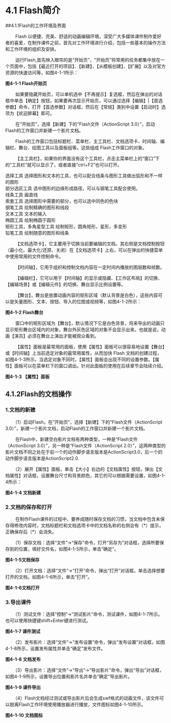 # 4.1 Flash简介

##4.1.1Flash的工作环境及界面

&nbsp;&nbsp;&nbsp;&nbsp;&nbsp;&nbsp;&nbsp;&nbsp;Flash 以便捷、完美、舒适的动画编辑环境，深受广大多媒体课件制作爱好者的喜爱，在制作课件之前，首先对工作环境进行介绍，包括一些基本的操作方法和工作环境的组织及安排。

&nbsp;&nbsp;&nbsp;&nbsp;&nbsp;&nbsp;&nbsp;&nbsp;运行Flash,首先映入眼帘的是“开始页”，“开始页”将常用的任务都集中放在一个页面中，包括【最近打开的项目】、【新建】、【从模板创建】、【扩展】以及对官方资源的快速访问等，如图4-1-1所示：

**图4-1-1  Flash开始页**

&nbsp;&nbsp;&nbsp;&nbsp;&nbsp;&nbsp;&nbsp;&nbsp;如果要隐藏开始页，可以单机选中【不再提示】复选框，然后在弹出的对话框中单击【确定】按钮，如果要再次显示开始页，可以通过选择【编辑】\|【首选参数】命令，打开【首选参数】对话框，然后在【常规】类别中设置【启动时】选项为【欢迎屏幕】即可。

&nbsp;&nbsp;&nbsp;&nbsp;&nbsp;&nbsp;&nbsp;&nbsp;在“开始页”，选择【新建】下的“Flash文件（ActionScript 3.0）”，启动Flash的工作窗口并新建一个影片文档。

&nbsp;&nbsp;&nbsp;&nbsp;&nbsp;&nbsp;&nbsp;&nbsp;Flash的工作窗口包括标题栏、菜单栏、主工具栏、文档选项卡、时间轴、编辑栏、舞台、绘图工具以及面板组等。这些组成 Flash工作窗口的对象。

&nbsp;&nbsp;&nbsp;&nbsp;&nbsp;&nbsp;&nbsp;&nbsp;【主工具栏】，如果你的界面没有这个工具栏，点击主菜单栏上的“窗口”下的“工具栏”就可以显示了，或者直接“ctrl+F2”也可以打开。

选择工具    选择图形和文本的工具，也可以配合线条与图形工具做出弧形和不一样的图形  
部分选区工具    选中图形的边缘形成路径，可以与钢笔工具配合使用。  
线条工具    画直线  
索套工具    选择图形中需要的部分，也可以选中同色的色块  
钢笔工具    绘制精确的图形和线段  
文本工具    文本的输入  
椭圆工具    绘制椭圆于圆形  
矩形工具，多角星型工具    绘制矩形，圆角矩形，星形，多变形  
铅笔工具    绘制随意的图形和线条

&nbsp;&nbsp;&nbsp;&nbsp;&nbsp;&nbsp;&nbsp;&nbsp;【文档选项卡】，它主要用于切换当前要编辑的文档，其右侧是文档控制按钮（最小化、最大化/还原、关闭）在【文档选项卡】上右，可以在弹出的快捷菜单中使用常用的文件控制命令。

&nbsp;&nbsp;&nbsp;&nbsp;&nbsp;&nbsp;&nbsp;&nbsp;【时间轴】，它用于组织和控制文档内容在一定时间内播放的图层数和帧数。

&nbsp;&nbsp;&nbsp;&nbsp;&nbsp;&nbsp;&nbsp;&nbsp;【编辑栏】，它可以用于【时间轴】的显示或隐藏、【工作区布局】的切换、【编辑场景】或【编辑元件】的切换、舞台显示比例设置等。

&nbsp;&nbsp;&nbsp;&nbsp;&nbsp;&nbsp;&nbsp;&nbsp;【舞台】，舞台是放置动画内容的矩形区域（默认背景是白色），这些内容可以是矢量图形、文本、按钮、导入的位图或视频等，如图4-1-2所示：

**图4-1-2 Flash舞台**

&nbsp;&nbsp;&nbsp;&nbsp;&nbsp;&nbsp;&nbsp;&nbsp;窗口中的矩形区域为【舞台】，默认情况下它是白色背景，将来导出的动画只显示矩形舞台区域内的对象，舞台外灰色区域的对象不会显示出来。也就是说，动画【演员】必须在舞台上演出才能被观众看到。  

&nbsp;&nbsp;&nbsp;&nbsp;&nbsp;&nbsp;&nbsp;&nbsp;【属性】面板是最常用的面板，使用【属性】面板可以很容易地设置【舞台】或【时间轴】上当前选定对象的最常用属性，从而加快 Flash 文档的创建过程，如图4-1-3所示。当选定对象不同时，【属性】面板会出现不同的设置参数。【属性】面板可以在菜单栏下的窗口调出。针对此面板的使用在后续章节会陆续介绍。

**图4-1-3 【属性】面板**

## 4.1.2Flash的文档操作

### 1.文档的新建

&nbsp;&nbsp;&nbsp;&nbsp;&nbsp;&nbsp;（1）启动Flash，在“开始页”，选择【新建】下的“Flash文件（ActionScript 3.0）”，新建一个影片文档，启动Flash的工作窗口并新建一个影片文档。

&nbsp;&nbsp;&nbsp;&nbsp;&nbsp;&nbsp;&nbsp;&nbsp;在Flash中，新建空白影片文档有两种类型，一种是“Flash文件（ActionScript 3.0）”，另一种是“Flash文件（ActionScript 2.0）”，这两种类型的影片文档不同之处在于前一个的动作脚步语言版本是ActionScript3.0，后一个的动作脚步语言版本是ActionScript2.0.

&nbsp;&nbsp;&nbsp;&nbsp;&nbsp;&nbsp;（2）展开【属性】面板，单击【大小】右边的【文档属性】按钮，弹出【文档属性】对话框，设置舞台尺寸和背景颜色，其它的可以根据需要设置，如图4-1-4所示：

**图4-1-4 文档新建**

### 2.文档的保存和打开

&nbsp;&nbsp;&nbsp;&nbsp;&nbsp;&nbsp;&nbsp;&nbsp;在制作Flash课件的过程中，要养成随时保存文档的习惯，当文档中包含未保存得修改内容时，文档标题栏和文档选项卡中的文档名称的右侧会有（\*）提示，正确保存后（\*）会消失。

&nbsp;&nbsp;&nbsp;&nbsp;&nbsp;&nbsp;（1）保存文档：选择“文件”→“保存”命令，打开“另存为”对话框，选择所要保存到的位置，填好文件名，如图4-1-5所示，单击“确定”。

**图4-1-5文档保存**

&nbsp;&nbsp;&nbsp;&nbsp;&nbsp;&nbsp;（2）打开文档：选择“文件”→“打开”命令，弹出“打开”对话框，单击选择想要打开的文档，如图4-1-6所示，单击“打开”。

**图4-1-6文档打开**

### 3.导出课件

&nbsp;&nbsp;&nbsp;&nbsp;&nbsp;&nbsp;（1）测试文件：选择“控制”→“测试影片”命令，测试课件，如图4-1-7所示。也可以使用快捷键shift+Enter键进行测试。

**图4-1-7 课件测试**

&nbsp;&nbsp;&nbsp;&nbsp;&nbsp;&nbsp;（2）发布影片：选择“文件”→“发布设置”命令，弹出“发布设置”对话框，如图4-1-8所示，设置发布属性并单击“确定”发布文件。

**图4-1-8 文档发布**

&nbsp;&nbsp;&nbsp;&nbsp;&nbsp;&nbsp;（3）导出影片：选择“文件”→“导出”→“导出影片”命令，弹出“导出”对话框，如图4-1-9所示，设置导出位置和影片名并单击“确定”导出影片。

**图4-1-9 课件导出**

&nbsp;&nbsp;&nbsp;&nbsp;&nbsp;&nbsp;（4）Flash文档经过测试或导出影片后会生成swf格式的动画文件，该文件可以脱离Flash工作环境使用播放器进行播放，文件图标如图4-1-10所示。

**图4-1-10 文档图标**

